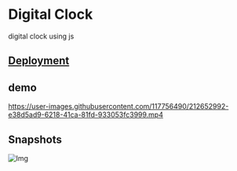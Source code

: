 # Digital Clock

digital clock using js

## <a href="https://digitalclockbypp.netlify.app/">Deployment</a>

## demo

<https://user-images.githubusercontent.com/117756490/212652992-e38d5ad9-6218-41ca-81fd-933053fc3999.mp4>

## Snapshots

![Img](https://user-images.githubusercontent.com/117756490/212653086-7d63aaca-0b1c-4048-9cd0-d82ff27bb4b5.png)
